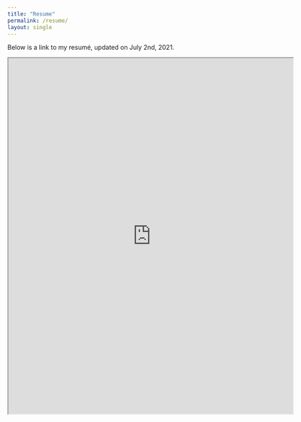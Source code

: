 ```yaml
---
title: "Resume"
permalink: /resume/
layout: single
---
```


Below is a link to my resumé, updated on July 2nd, 2021. 

<iframe src= "https://drive.google.com/file/d/1zM_4umczvGQb9SCU6hu3X0URhd5bsM8d/preview" width="640" height="800"></iframe>
